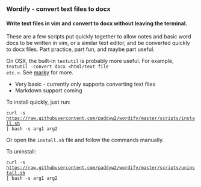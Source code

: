 ### Wordify  - convert text files to docx
#### Write text files in vim and convert to docx without leaving the terminal.

These are a few scripts put quickly together to allow notes and basic word docs to be written in vim, or a similar text editor, and be converted quickly to docx files. Part practice, part fun, and maybe part useful.

On OSX, the built-in <code>textutil</code> is probably more useful. For example, <code>textutil -convert docx \<html/text file etc.\></code>. See <a href="https://github.com/paddyw2/marky">marky</a> for more.

* Very basic - currently only supports converting text files
* Markdown support coming

To install quickly, just run:

<code>curl -s https://raw.githubusercontent.com/paddyw2/wordify/master/scripts/install.sh | bash -s arg1 arg2</code>

Or open the <code>install.sh</code> file and follow the commands manually.

To uninstall:

<code>curl -s https://raw.githubusercontent.com/paddyw2/wordify/master/scripts/uninstall.sh | bash -s arg1 arg2</code>
